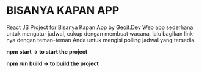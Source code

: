 # BISANYA KAPAN APP

React JS Project for Bisanya Kapan App by Geoit.Dev
Web app sederhana untuk mengatur jadwal, cukup dengan membuat wacana, lalu bagikan link-nya dengan teman-teman Anda untuk mengisi polling jadwal yang tersedia.

**npm start -> to start the project**

**npm run build -> to build the project**
